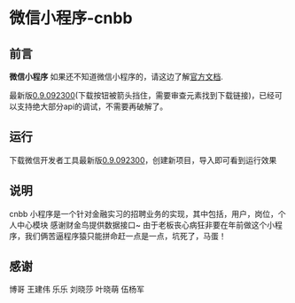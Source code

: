 # 微信小程序-cnbb


## 前言

**微信小程序** 如果还不知道微信小程序的，请这边了解[官方文档](https://mp.weixin.qq.com/debug/wxadoc/dev/index.html).

最新版[0.9.092300](https://mp.weixin.qq.com/debug/wxadoc/dev/devtools/download.html)(下载按钮被箭头挡住，需要审查元素找到下载链接)，已经可以支持绝大部分api的调试，不需要再破解了。  

## 运行  
下载微信开发者工具最新版[0.9.092300](https://mp.weixin.qq.com/debug/wxadoc/dev/devtools/download.html)，创建新项目，导入即可看到运行效果

## 说明
cnbb 小程序是一个针对金融实习的招聘业务的实现，其中包括，用户，岗位，个人中心模块
感谢财金鸟提供数据接口~
由于老板丧心病狂非要在年前做这个小程序，我们俩苦逼程序猿只能拼命赶一点是一点，坑死了，马蛋！



## 感谢 
博哥 
王建伟
乐乐
刘晓莎
叶晓萌
伍杨军